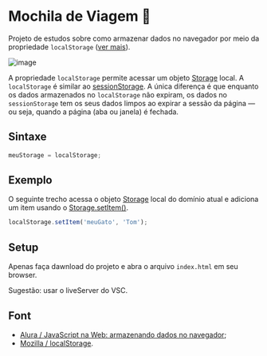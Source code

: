 # Mochila de Viagem :school_satchel:
Projeto de estudos sobre como armazenar dados no navegador por meio da propriedade `localStorage` ([ver mais](https://developer.mozilla.org/pt-BR/docs/Web/API/Window/localStorage)).

![image](https://user-images.githubusercontent.com/39086256/190651111-d0ffc19c-4eb2-45d8-9338-62533716c698.png)

A propriedade `localStorage` permite acessar um objeto [Storage](https://developer.mozilla.org/pt-BR/docs/Web/API/Storage) local. A `localStorage` é similar ao [sessionStorage](https://developer.mozilla.org/en-US/docs/Web/API/Window/sessionStorage). A única diferença é que enquanto os dados armazenados no `localStorage` não expiram, os dados no `sessionStorage` tem os seus dados limpos ao expirar a sessão da página — ou seja, quando a página (aba ou janela) é fechada.

## Sintaxe
```javascript
meuStorage = localStorage;
```
## Exemplo
O seguinte trecho acessa o objeto [Storage](https://developer.mozilla.org/pt-BR/docs/Web/API/Storage) local do domínio atual e adiciona um item usando o [Storage.setItem()](https://developer.mozilla.org/pt-BR/docs/Web/API/Storage/setItem).
```javascript
localStorage.setItem('meuGato', 'Tom');
```

## Setup
Apenas faça dawnload do projeto e abra o arquivo `index.html` em seu browser.

Sugestão: usar o liveServer do VSC.

## Font
- [Alura / JavaScript na Web: armazenando dados no navegador](https://cursos.alura.com.br/course/javascript-web-armazenando-dados-navegador);
- [Mozilla / localStorage](https://developer.mozilla.org/pt-BR/docs/Web/API/Window/localStorage).

